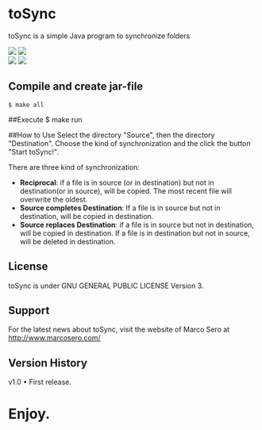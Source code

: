 # toSync
toSync is a simple Java program to synchronize folders

![](http://www.marcosero.com/files/tosync/tosync1.png)  ![](http://www.marcosero.com/files/tosync/tosync2.png)  
![](http://www.marcosero.com/files/tosync/tosync3.png)  ![](http://www.marcosero.com/files/tosync/tosync4.png)  


## Compile and create jar-file
	$ make all

##Execute
	$ make run

##How to Use
Select the directory "Source", then the directory "Destination". Choose the kind of synchronization and the click the button "Start toSync!".  

There are three kind of  synchronization:  
-   __Reciprocal__: if a file is in source (or in destination) but not in destination(or in source), will be copied. The most recent file will overwrite the oldest.  
-   __Source completes Destination__: If a file is in source but not in destination, will be copied in destination.  
-   __Source replaces Destination__: if a file is in source but not in destination, will be copied in destination. If a file is in destination but not in source, will be deleted in destination.  


## License
toSync is under GNU GENERAL PUBLIC LICENSE Version 3.

## Support
For the latest news about toSync, visit the website of Marco Sero at http://www.marcosero.com/

## Version History
v1.0
• First release.

# Enjoy.